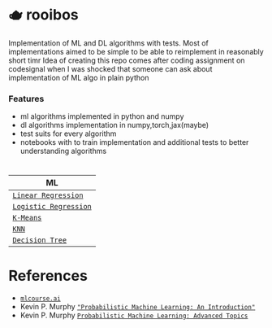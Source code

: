 # 🫖 rooibos
Implementation of ML and DL algorithms with tests. Most of implementations aimed to be simple to be able to reimplement in reasonably short timr
Idea of creating this repo comes after coding assignment on codesignal when I was shocked that someone can ask about implementation of ML algo in plain python 

### Features
- ml algorithms implemented in python and numpy
- dl algorithms implementation in numpy,torch,jax(maybe)
- test suits for every algorithm
- notebooks with to train implementation and additional tests to better understanding algorithms

#
| ML |
| --- |
| [`Linear Regression`](https://github.com/tgadeliya/implementations/tree/main/src/rooibos/ml/linear_regression) |
| [`Logistic Regression`](https://github.com/tgadeliya/implementations/tree/main/src/rooibos/ml/logistic_regression) |
| [`K-Means`](https://github.com/tgadeliya/implementations/blob/main/src/rooibos/ml/clustering/k_means.py) |
| [`KNN`](https://github.com/tgadeliya/implementations/blob/main/src/rooibos/ml/nearest_neighbours/knn.py) |
| [`Decision Tree`](https://github.com/tgadeliya/implementations/tree/main/src/rooibos/ml/tree) |


# References

- [`mlcourse.ai`](https://mlcourse.ai/book/index.html)
- Kevin P. Murphy [`"Probabilistic Machine Learning: An Introduction"`](https://probml.github.io/pml-book/book1.html)
- Kevin P. Murphy [`Probabilistic Machine Learning: Advanced Topics`](https://probml.github.io/pml-book/book2.html)
